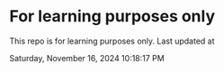 # For learning purposes only
This repo is for learning purposes only.
Last updated at

Saturday, November 16, 2024 10:18:17 PM

